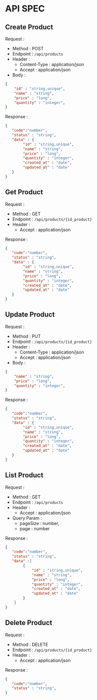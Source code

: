 # API SPEC

## Create Product

Request : 
- Method : POST
- Endpoint : `/api/products`
- Header : 
    - Content-Type : application/json
    - Accept : application/json
- Body : 

``` json
{
    "id" : "string,unique",
    "name" : "string",
    "price" : "long",
    "quantity" : "integer",
}

```
Response : 

``` json
{
   "code":"number",
   "status" : "string",
   "data" : {
        "id" : "string,unique",
        "name" : "string",
        "price" : "long",
        "quantity" : "integer",
        "created_at" : "date",
        "updated_at" : "date"
   }
}

```

## Get Product
Request : 
- Method : GET
- Endpoint : `/api/products/{id_product}`
- Header : 
    - Accept : application/json

Response : 


``` json
{
   "code":"number",
   "status" : "string",
   "data" : {
        "id" : "string,unique",
        "name" : "string",
        "price" : "long",
        "quantity" : "integer",
        "created_at" : "date",
        "updated_at" : "date"
   }
}

```

## Update Product

Request : 
- Method : PUT
- Endpoint : `/api/products/{id_product}`
- Header : 
    - Content-Type : application/json
    - Accept : application/json
- Body : 

``` json
{
    "name" : "string",
    "price" : "long",
    "quantity" : "integer",
}

```
Response : 


``` json
{
   "code":"number",
   "status" : "string",
   "data" : {
        "id" : "string,unique",
        "name" : "string",
        "price" : "long",
        "quantity" : "integer",
        "created_at" : "date",
        "updated_at" : "date"
   }
}

```

## List Product

Request : 
- Method : GET
- Endpoint : `/api/products`
- Header : 
    - Accept : application/json
- Query Param : 
    - pageSize : number,
    - page : number
  
Response : 


``` json
{
   "code":"number",
   "status" : "string",
   "data" :[
        {
            "id" : "string,unique",
            "name" : "string",
            "price" : "long",
            "quantity" : "integer",
            "created_at" : "date",
            "updated_at" : "date"
        }
    ]
}

```


## Delete Product
Request : 
- Method : DELETE
- Endpoint : `/api/products/{id_product}`
- Header : 
    - Accept : application/json

Response : 

``` json
{
   "code":"number",
   "status" : "string",
}

```
